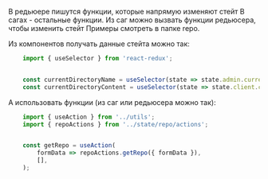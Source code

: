 В редьюере пишутся функции, которые напрямую изменяют стейт
В сагах - остальные функции. Из саг можно вызвать функции редьюсера, чтобы изменить стейт
Примеры смотреть в папке repo.

Из компонентов получать данные стейта можно так:
```js
    import { useSelector } from 'react-redux';


    const currentDirectoryName = useSelector(state => state.admin.currentDirectory);
    const currentDirectoryContent = useSelector(state => state.client.currentDirectoryContent);
```

А использовать функции (из саг или редьюсера можно так):
```js
    import { useAction } from '../utils';
    import { repoActions } from '../state/repo/actions';


    const getRepo = useAction(
        formData => repoActions.getRepo({ formData }),
        [],
    );
```
